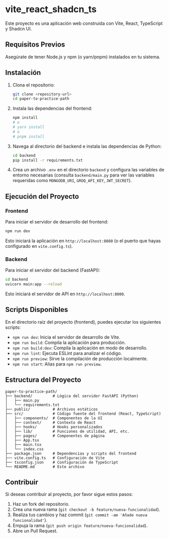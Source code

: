 # vite_react_shadcn_ts

Este proyecto es una aplicación web construida con Vite, React, TypeScript y Shadcn UI.

## Requisitos Previos

Asegúrate de tener Node.js y npm (o yarn/pnpm) instalados en tu sistema.

## Instalación

1.  Clona el repositorio:
    ```bash
    git clone <repository-url>
    cd paper-to-practice-path
    ```
2.  Instala las dependencias del frontend:
    ```bash
    npm install
    # o
    # yarn install
    # o
    # pnpm install
    ```
3.  Navega al directorio del backend e instala las dependencias de Python:
    ```bash
    cd backend
    pip install -r requirements.txt
    ```
4.  Crea un archivo `.env` en el directorio `backend` y configura las variables de entorno necesarias (consulta `backend/main.py` para ver las variables requeridas como `MONGODB_URI`, `GROQ_API_KEY`, `JWT_SECRET`).

## Ejecución del Proyecto

### Frontend

Para iniciar el servidor de desarrollo del frontend:

```bash
npm run dev
```

Esto iniciará la aplicación en `http://localhost:8080` (o el puerto que hayas configurado en `vite.config.ts`).

### Backend

Para iniciar el servidor del backend (FastAPI):

```bash
cd backend
uvicorn main:app --reload
```

Esto iniciará el servidor de API en `http://localhost:8000`.

## Scripts Disponibles

En el directorio raíz del proyecto (frontend), puedes ejecutar los siguientes scripts:

*   `npm run dev`: Inicia el servidor de desarrollo de Vite.
*   `npm run build`: Compila la aplicación para producción.
*   `npm run build:dev`: Compila la aplicación en modo de desarrollo.
*   `npm run lint`: Ejecuta ESLint para analizar el código.
*   `npm run preview`: Sirve la compilación de producción localmente.
*   `npm run start`: Alias para `npm run preview`.

## Estructura del Proyecto

```
paper-to-practice-path/
├── backend/         # Lógica del servidor FastAPI (Python)
│   ├── main.py
│   └── requirements.txt
├── public/          # Archivos estáticos
├── src/             # Código fuente del frontend (React, TypeScript)
│   ├── components/  # Componentes de la UI
│   ├── context/     # Contexto de React
│   ├── hooks/       # Hooks personalizados
│   ├── lib/         # Funciones de utilidad, API, etc.
│   ├── pages/       # Componentes de página
│   ├── App.tsx
│   ├── main.tsx
│   └── index.css
├── package.json     # Dependencias y scripts del frontend
├── vite.config.ts   # Configuración de Vite
├── tsconfig.json    # Configuración de TypeScript
└── README.md        # Este archivo
```

## Contribuir

Si deseas contribuir al proyecto, por favor sigue estos pasos:

1.  Haz un fork del repositorio.
2.  Crea una nueva rama (`git checkout -b feature/nueva-funcionalidad`).
3.  Realiza tus cambios y haz commit (`git commit -am 'Añade nueva funcionalidad'`).
4.  Empuja la rama (`git push origin feature/nueva-funcionalidad`).
5.  Abre un Pull Request.
